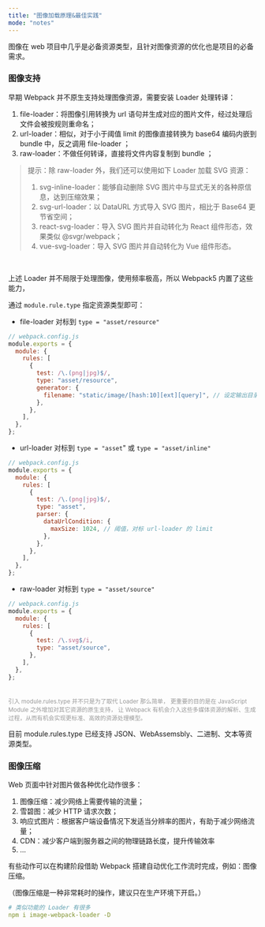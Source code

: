 ```yaml
---
title: "图像加载原理&最佳实践"
mode: "notes"
---
```


图像在 web 项目中几乎是必备资源类型，且针对图像资源的优化也是项目的必备需求。

### 图像支持

早期 Webpack 并不原生支持处理图像资源，需要安装 Loader 处理转译：

1. file-loader：将图像引用转换为 url 语句并生成对应的图片文件，经过处理后文件会被按规则重命名；
2. url-loader：相似，对于小于阈值 limit 的图像直接转换为 base64 编码内嵌到 bundle 中，反之调用 file-loader ；
3. raw-loader：不做任何转译，直接将文件内容复制到 bundle ；

> 提示：除 raw-loader 外，我们还可以使用如下 Loader 加载 SVG 资源：
>
> 1. svg-inline-loader：能够自动删除 SVG 图片中与显式无关的各种原信息，达到压缩效果；
> 2. svg-url-loader：以 DataURL 方式导入 SVG 图片，相比于 Base64 更节省空间；
> 3. react-svg-loader：导入 SVG 图片并自动转化为 React 组件形态，效果类似 @svgr/webpack；
> 4. vue-svg-loader：导入 SVG 图片并自动转化为 Vue 组件形态。

<br>

上述 Loader 并不局限于处理图像，使用频率极高，所以 Webpack5 内置了这些能力，

通过 `module.rule.type` 指定资源类型即可：

- file-loader 对标到 `type = "asset/resource"`

```js
// webpack.config.js
module.exports = {
  module: {
    rules: [
      {
        test: /\.(png|jpg)$/,
        type: "asset/resource",
        generator: {
          filename: "static/image/[hash:10][ext][query]", // 设定输出目录和资源命名规则
        },
      },
    ],
  },
};
```

- url-loader 对标到 `type = "asset`" 或 `type = "asset/inline"`

```js
// webpack.config.js
module.exports = {
  module: {
    rules: [
      {
        test: /\.(png|jpg)$/,
        type: "asset",
        parser: {
          dataUrlCondition: {
            maxSize: 1024, // 阈值，对标 url-loader 的 limit
          },
        },
      },
    ],
  },
};
```

- raw-loader 对标到 `type = "asset/source"`

```js
// webpack.config.js
module.exports = {
  module: {
    rules: [
      {
        test: /\.svg$/i,
        type: "asset/source",
      },
    ],
  },
};
```

<br>

<small>
<font color=#999>
引入 module.rules.type 并不只是为了取代 Loader 那么简单，
更重要的目的是在 JavaScript Module 之外增加对其它资源的原生支持，
让 Webpack 有机会介入这些多媒体资源的解析、生成过程，从而有机会实现更标准、高效的资源处理模型。
</font>
</small>

目前 module.rules.type 已经支持 JSON、WebAssemsbly、二进制、文本等资源类型。

### 图像压缩

Web 页面中针对图片做各种优化动作很多：

1. 图像压缩：减少网络上需要传输的流量；
2. 雪碧图：减少 HTTP 请求次数；
3. 响应式图片：根据客户端设备情况下发适当分辨率的图片，有助于减少网络流量；
4. CDN：减少客户端到服务器之间的物理链路长度，提升传输效率
5. ...

有些动作可以在构建阶段借助 Webpack 搭建自动优化工作流时完成，例如：图像压缩。

（图像压缩是一种非常耗时的操作，建议只在生产环境下开启。）

```yml
# 类似功能的 Loader 有很多
npm i image-webpack-loader -D
```
